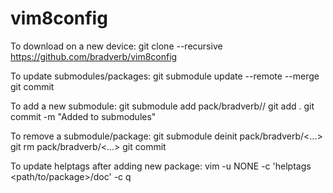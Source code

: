 # vim8config

To download on a new device:
git clone --recursive https://github.com/bradverb/vim8config

To update submodules/packages:
git submodule update --remote --merge
git commit

To add a new submodule:
git submodule add <package-repo> pack/bradverb/<start-OR-opt>/<package-name>
git add .
git commit -m "Added <package> to submodules"

To remove a submodule/package:
git submodule deinit pack/bradverb/<...>
git rm pack/bradverb/<...>
<delete the actual package folder>
git commit

To update helptags after adding new package:
vim -u NONE -c 'helptags <path/to/package>/doc' -c q
